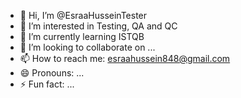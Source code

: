 - 👋 Hi, I’m @EsraaHusseinTester
- 👀 I’m interested in Testing, QA and QC
- 🌱 I’m currently learning ISTQB 
- 💞️ I’m looking to collaborate on ...
- 📫 How to reach me: esraahussein848@gmail.com
- 😄 Pronouns: ...
- ⚡ Fun fact: ...

<!---
EsraaHusseinTester/EsraaHusseinTester is a ✨ special ✨ repository because its `README.md` (this file) appears on your GitHub profile.
You can click the Preview link to take a look at your changes.
--->
